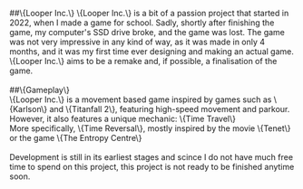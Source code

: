 ##\\{Looper Inc.\\}
\\{Looper Inc.\\} is a bit of a passion project that started in 2022, when I made a game for school. Sadly, shortly after finishing the game, my computer's SSD drive broke, and the game was lost. The game was not very impressive in any kind of way, as it was made in only 4 months, and it was my first time ever designing and making an actual game. \\{Looper Inc.\\} aims to be a remake and, if possible, a finalisation of the game.<br />
<br />
##\\{Gameplay\\} <br />
\\{Looper Inc.\\} is a movement based game inspired by games such as \\{Karlson\\} and \\{Titanfall 2\\}, featuring high-speed movement and parkour. However, it also features a unique mechanic: \\{Time Travel\\} <br />
More specifically, \\{Time Reversal\\}, mostly inspired by the movie \\{Tenet\\} or the game \\{The Entropy Centre\\}<br />
<br />
Development is still in its earliest stages and scince I do not have much free time to spend on this project, this project is not ready to be finished anytime soon.
